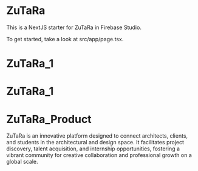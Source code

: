 
# ZuTaRa

This is a NextJS starter for ZuTaRa in Firebase Studio.

To get started, take a look at src/app/page.tsx.
# ZuTaRa_1
# ZuTaRa_1
# ZuTaRa_Product

ZuTaRa is an innovative platform designed to connect architects, clients, and students in the architectural and design space. It facilitates project discovery, talent acquisition, and internship opportunities, fostering a vibrant community for creative collaboration and professional growth on a global scale.
